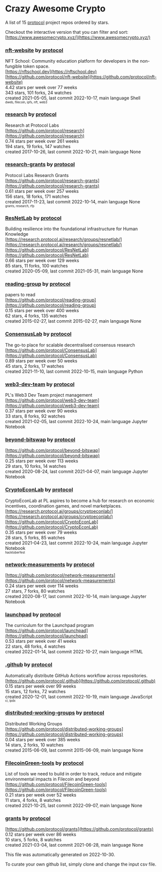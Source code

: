 # Crazy Awesome Crypto
A list of 15 [protocol](https://github.com/protocol) project repos ordered by stars.  

Checkout the interactive version that you can filter and sort: 
[https://www.awesomecrypto.xyz/](https://www.awesomecrypto.xyz/)  


### [nft-website](https://github.com/protocol/nft-website) by [protocol](https://github.com/protocol)  
NFT School: Community education platform for developers in the non-fungible token space.  
[https://nftschool.dev](https://nftschool.dev)  
[https://github.com/protocol/nft-website](https://github.com/protocol/nft-website)  
4.42 stars per week over 77 weeks  
343 stars, 101 forks, 24 watches  
created 2021-05-05, last commit 2022-10-17, main language Shell  
<sub><sup>dweb, filecoin, ipfs, nft, web3</sup></sub>


### [research](https://github.com/protocol/research) by [protocol](https://github.com/protocol)  
Research at Protocol Labs  
[https://github.com/protocol/research](https://github.com/protocol/research)  
0.74 stars per week over 261 weeks  
194 stars, 19 forks, 147 watches  
created 2017-10-26, last commit 2022-10-21, main language None  


### [research-grants](https://github.com/protocol/research-grants) by [protocol](https://github.com/protocol)  
Protocol Labs Research Grants  
[https://github.com/protocol/research-grants](https://github.com/protocol/research-grants)  
0.61 stars per week over 257 weeks  
156 stars, 18 forks, 171 watches  
created 2017-11-23, last commit 2022-10-14, main language None  
<sub><sup>grants, research, rfp</sup></sub>


### [ResNetLab](https://github.com/protocol/ResNetLab) by [protocol](https://github.com/protocol)  
Building resilience into the foundational infrastructure for Human Knowledge  
[https://research.protocol.ai/research/groups/resnetlab/](https://research.protocol.ai/research/groups/resnetlab/)  
[https://github.com/protocol/ResNetLab](https://github.com/protocol/ResNetLab)  
0.66 stars per week over 129 weeks  
85 stars, 11 forks, 100 watches  
created 2020-05-09, last commit 2021-05-31, main language None  


### [reading-group](https://github.com/protocol/reading-group) by [protocol](https://github.com/protocol)  
papers to read  
[https://github.com/protocol/reading-group](https://github.com/protocol/reading-group)  
0.15 stars per week over 400 weeks  
62 stars, 4 forks, 135 watches  
created 2015-02-27, last commit 2015-02-27, main language None  


### [ConsensusLab](https://github.com/protocol/ConsensusLab) by [protocol](https://github.com/protocol)  
The go-to place for scalable decentralised consensus research  
[https://github.com/protocol/ConsensusLab](https://github.com/protocol/ConsensusLab)  
0.89 stars per week over 50 weeks  
45 stars, 2 forks, 17 watches  
created 2021-11-10, last commit 2022-10-15, main language Python  


### [web3-dev-team](https://github.com/protocol/web3-dev-team) by [protocol](https://github.com/protocol)  
PL's Web3 Dev Team project management  
[https://github.com/protocol/web3-dev-team](https://github.com/protocol/web3-dev-team)  
0.37 stars per week over 90 weeks  
33 stars, 8 forks, 92 watches  
created 2021-02-05, last commit 2022-10-24, main language Jupyter Notebook  


### [beyond-bitswap](https://github.com/protocol/beyond-bitswap) by [protocol](https://github.com/protocol)  
  
[https://github.com/protocol/beyond-bitswap](https://github.com/protocol/beyond-bitswap)  
0.25 stars per week over 113 weeks  
29 stars, 10 forks, 14 watches  
created 2020-08-24, last commit 2021-04-07, main language Jupyter Notebook  


### [CryptoEconLab](https://github.com/protocol/CryptoEconLab) by [protocol](https://github.com/protocol)  
CryptoEconLab at PL aspires to become a hub for research on economic incentives, coordination games, and novel marketplaces.  
[https://research.protocol.ai/groups/cryptoeconlab/](https://research.protocol.ai/groups/cryptoeconlab/)  
[https://github.com/protocol/CryptoEconLab](https://github.com/protocol/CryptoEconLab)  
0.35 stars per week over 79 weeks  
28 stars, 5 forks, 85 watches  
created 2021-04-23, last commit 2022-10-24, main language Jupyter Notebook  
<sub><sup>hacktoberfest</sup></sub>


### [network-measurements](https://github.com/protocol/network-measurements) by [protocol](https://github.com/protocol)  
  
[https://github.com/protocol/network-measurements](https://github.com/protocol/network-measurements)  
0.24 stars per week over 114 weeks  
27 stars, 7 forks, 80 watches  
created 2020-08-17, last commit 2022-10-14, main language Jupyter Notebook  


### [launchpad](https://github.com/protocol/launchpad) by [protocol](https://github.com/protocol)  
The curriculum for the Launchpad program  
[https://github.com/protocol/launchpad](https://github.com/protocol/launchpad)  
0.53 stars per week over 41 weeks  
22 stars, 48 forks, 4 watches  
created 2022-01-14, last commit 2022-10-27, main language HTML  


### [.github](https://github.com/protocol/.github) by [protocol](https://github.com/protocol)  
Automatically distribute GitHub Actions workflow across repositories.  
[https://github.com/protocol/.github](https://github.com/protocol/.github)  
0.15 stars per week over 99 weeks  
15 stars, 12 forks, 72 watches  
created 2020-12-01, last commit 2022-10-19, main language JavaScript  
<sub><sup>ci, ipdx</sup></sub>


### [distributed-working-groups](https://github.com/protocol/distributed-working-groups) by [protocol](https://github.com/protocol)  
Distributed Working Groups  
[https://github.com/protocol/distributed-working-groups](https://github.com/protocol/distributed-working-groups)  
0.04 stars per week over 385 weeks  
14 stars, 2 forks, 10 watches  
created 2015-06-09, last commit 2015-06-09, main language None  


### [FilecoinGreen-tools](https://github.com/protocol/FilecoinGreen-tools) by [protocol](https://github.com/protocol)  
List of tools we need to build in order to track, reduce and mitigate environmental impacts in Filecoin and beyond  
[https://github.com/protocol/FilecoinGreen-tools](https://github.com/protocol/FilecoinGreen-tools)  
0.21 stars per week over 52 weeks  
11 stars, 4 forks, 8 watches  
created 2021-10-25, last commit 2022-09-07, main language None  


### [grants](https://github.com/protocol/grants) by [protocol](https://github.com/protocol)  
  
[https://github.com/protocol/grants](https://github.com/protocol/grants)  
0.12 stars per week over 86 weeks  
10 stars, 5 forks, 8 watches  
created 2021-03-04, last commit 2021-06-28, main language None  


This file was automatically generated on 2022-10-30.  

To curate your own github list, simply clone and change the input csv file.  